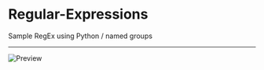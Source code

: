 Regular-Expressions
=============================

Sample RegEx using Python / named groups

---

![Preview](https://raw2.github.com/fedmich/Regular-Expressions/master/preview.png)
